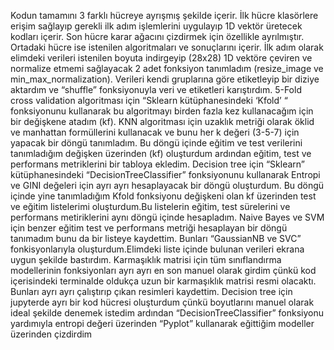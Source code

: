 Kodun tamamını 3 farklı hücreye ayrışmış şekilde içerir. İlk hücre klasörlere 
erişim sağlayıp gerekli ilk adım işlemlerini uygulayıp 1D vektör üretecek kodları içerir. Son hücre 
karar ağacını çizdirmek için özellikle ayrılmıştır. Ortadaki hücre ise istenilen algoritmaları ve 
sonuçlarını içerir.
İlk adım olarak elimdeki verileri istenilen boyuta indirgeyip (28x28) 1D vektöre çeviren ve normalize 
etmemi sağlayacak 2 adet fonksiyon tanımladım (resize_image ve min_max_normalization).
Verileri kendi gruplarına göre etiketleyip bir diziye aktardım ve “shuffle” fonksiyonuyla veri ve 
etiketleri karıştırdım.
5-Fold cross validation algoritması için “Sklearn kütüphanesindeki ‘Kfold’ “ fonksiyonunu kullanarak
bu algoritmayı birden fazla kez kullanacağım için bir değişkene atadım (kf).
KNN algoritması için uzaklık metriği olarak öklid ve manhattan formüllerini kullanacak ve bunu her k 
değeri (3-5-7) için yapacak bir döngü tanımladım.
Bu döngü içinde eğitim ve test verilerini tanımladığım değişken üzerinden (kf) oluşturdum ardından
eğitim, test ve performans metriklerini bir tabloya ekledim.
Decision tree için “Sklearn” kütüphanesindeki “DecisionTreeClassifier” fonksiyonunu kullanarak
Entropi ve GINI değeleri için ayrı ayrı hesaplayacak bir döngü oluşturdum. Bu döngü içinde yine 
tanımladığım Kfold fonksiyonu değişkeni olan kf üzerinden test ve eğitim listelerimi oluşturdum.Bu 
listelerin eğitim, test sürelerini ve performans metiriklerini aynı döngü içinde hesapladım.
Naive Bayes ve SVM için benzer eğitim test ve performans metriği hesaplayan bir döngü tanımadım 
bunu da bir listeye kaydettim. Bunları “GaussianNB ve SVC” fonkisyonlarıyla oluşturdum.Elimdeki
liste içinde bulunan verileri ekrana uygun şekilde bastırdım.
Karmaşıklık matrisi için tüm sınıflandırma modellerinin fonksiyonları ayrı ayrı en son manuel olarak 
girdim çünkü kod içerisindeki terminalde oldukça uzun bir karmaşıklık matrisi resmi olacaktı. Bunları 
ayrı ayrı çalıştırıp çıkan resimleri kaydettim.
Decision tree için jupyterde ayrı bir kod hücresi oluşturdum çünkü boyutlarını manuel olarak ideal 
şekilde denemek istedim ardından “DecisionTreeClassifier” fonksiyonu yardımıyla entropi değeri 
üzerinden “Pyplot” kullanarak eğittiğim modeller üzerinden çizdirdim
